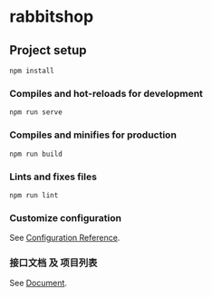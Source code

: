 # rabbitshop

## Project setup
```
npm install
```

### Compiles and hot-reloads for development
```
npm run serve
```

### Compiles and minifies for production
```
npm run build
```

### Lints and fixes files
```
npm run lint
```

### Customize configuration
See [Configuration Reference](https://cli.vuejs.org/config/).

### 接口文档 及 项目列表
See [Document](https://zhoushugang.gitee.io/erabbit-client-pc-document/guide/01-intro.html).
